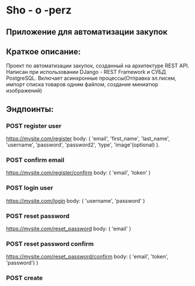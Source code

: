# Sho - o -perz
## Приложение для автоматизации закупок
## Краткое описание:
Проект по автоматизации закупок, созданный на архитектуре REST API. 
Написан при использовании DJango - REST Framework и СУБД PostgreSQL.
Включает асинхронные процессы(Отправка эл.писем, импорт списка товаров одним файлом, создание миниатюр изображений)
## Эндпоинты:
### POST register user
 https://mysite.com/register  body: (
            'email', 'first_name', 'last_name', 'username', 'password', 'password2', 'type', 'image'(optional)
            ).
### POST confirm email
 https://mysite.com/register/confirm  body: (
    'email', 'token'
)
### POST login user
 https://mysite.com/login  body: (
            'username', 'password'
)
### POST reset password
 https://mysite.com/reset_password  body: (
            'email'
)
### POST reset password confirm
 https://mysite.com/reset_password/confirm  body: (
            'email', 'token', 'password')
 )
### POST create 
 